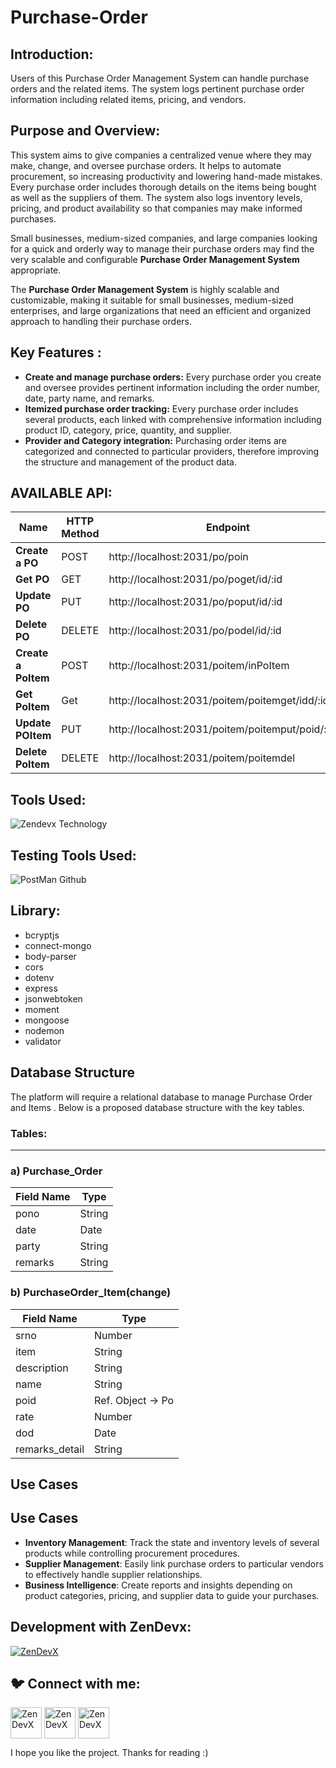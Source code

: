 # Purchase-Order
<h2 align="left"> Introduction:</h2>

Users of this Purchase Order Management System can handle purchase orders and the related items. The system logs pertinent purchase order information including related items, pricing, and vendors.

<h2 align="left"> Purpose and Overview:</h2>

This system aims to give companies a centralized venue where they may make, change, and oversee purchase orders. It helps to automate procurement, so increasing productivity and lowering hand-made mistakes. Every purchase order includes thorough details on the items being bought as well as the suppliers of them. The system also logs inventory levels, pricing, and product availability so that companies may make informed purchases.

Small businesses, medium-sized companies, and large companies looking for a quick and orderly way to manage their purchase orders may find the very scalable and configurable **Purchase Order Management System**  appropriate.

The **Purchase Order Management System** is highly scalable and customizable, making it suitable for small businesses, medium-sized enterprises, and large organizations that need an efficient and organized approach to handling their purchase orders.

<h2 align="left"> Key Features :</h2>

- **Create and manage purchase orders:** Every purchase order you create and oversee provides pertinent information including the order number, date, party name, and remarks.
- **Itemized purchase order tracking:** Every purchase order includes several products, each linked with comprehensive information including product ID, category, price, quantity, and supplier.
- **Provider and Category integration:** Purchasing order items are categorized and connected to particular providers, therefore improving the structure and management of the product data.

<h2 align="left">AVAILABLE API:</h2>

| **Name** | **HTTP Method** | **Endpoint** | **Requirements** |
| --- | --- | --- | --- |
| **Create a PO**  | POST | http://localhost:2031/po/poin | Request Body: `date: date, party: string,pono:number,remarks:string` |
| **Get PO** | GET | http://localhost:2031/po/poget/id/:id | Request Params: `id:string` |
| **Update PO** | PUT | http://localhost:2031/po/poput/id/:id | Request Params: `id:string`                           Request Body : `date: date`,`party: string,pono:string,remarks:string` |
| **Delete PO** | DELETE | http://localhost:2031/po/podel/id/:id | Request Params: `id:string` |
| **Create a PoItem** | POST | http://localhost:2031/poitem/inPoItem |  Request Body:  `poid: string, item: string,description:string,rate:number,dod:date,remarks_detail:string` |
| **Get PoItem** | Get | http://localhost:2031/poitem/poitemget/idd/:idd | Request Params:  `id:string`        |
| **Update POItem** | PUT | http://localhost:2031/poitem/poitemput/poid/:poid | Request Params:  `poid:string`                                         Request Body: `poid: string, item: string,description:string,rate:number,dod:date,remarks_detail:string` |
| **Delete PoItem** | DELETE | http://localhost:2031/poitem/poitemdel | Request Params:  `id:string`   |

<h2 align="left">Tools Used:</h2>

![Zendevx Technology](https://github.com/user-attachments/assets/36c979fe-929e-44a4-8958-9c15dc466e35)


<h2 align="left">Testing Tools Used:</h2>

![PostMan Github](https://github.com/user-attachments/assets/3381c639-715f-40b9-85d3-08384553ee12)


<h2 align="left">Library:</h2>

- bcryptjs
- connect-mongo
- body-parser
- cors
- dotenv
- express
- jsonwebtoken
- moment
- mongoose
- nodemon
- validator

<h2 align="left"> Database Structure</h2>

The platform will require a relational database to manage Purchase Order and Items . Below is a proposed database structure with the key tables.

### **Tables**:

---

### a) Purchase_Order

| **Field Name** | **Type** |
| --- | --- |
| pono | String |
|  date | Date |
| party | String |
| remarks | String |

### b) PurchaseOrder_Item(change)

| **Field Name** | **Type** |
| --- | --- |
| srno | Number |
| item | String |
| description | String |
| name | String |
| poid | Ref. Object → Po |
| rate | Number |
| dod | Date |
| remarks_detail | String |

<h2 align="left"> Use Cases</h2>

## Use Cases

- **Inventory Management**: Track the state and inventory levels of several products while controlling procurement procedures.
- **Supplier Management**: Easily link purchase orders to particular vendors to effectively handle supplier relationships.
- **Business Intelligence**: Create reports and insights depending on product categories, pricing, and supplier data to guide your purchases.

<h2 align="left">Development with ZenDevx:</h2>

<a href="https://www.zendevx.com/" target="blank"><img align="center" src="https://github.com/user-attachments/assets/7dd7220f-e83c-4490-9ac2-beab3bcf8c35" alt="ZenDevX" height="auto" width="auto" /></a>



<h2 align="left">🐦 Connect with me:</h2>
         
 
<p align="left">

<a href="https://www.linkedin.com/company/zendevx/" target="blank"><img align="center" src="https://github.com/user-attachments/assets/9a6080ca-4265-43e5-8652-9454651970a9" alt="ZenDevX" height="50" width="50" /></a>
<a href="https://www.youtube.com/@zendevx" target="blank"><img align="center" src="https://github.com/user-attachments/assets/1beefdd6-fa17-49c9-bde7-e8f30f539b96" alt="ZenDevX" height="50" width="50" /></a>
<a href="#" target="blank"><img align="center" src="https://github.com/user-attachments/assets/f1eeb865-3d23-407a-9a2b-d76b4e85c6dd" alt="ZenDevX" height="50" width="50" /></a>
</p>
I hope you like the project. Thanks for reading :)
